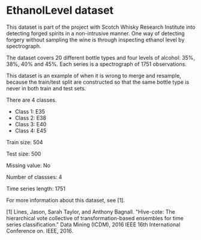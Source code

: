 # EthanolLevel dataset

This dataset is part of the project with Scotch Whisky Research Institute into detecting forged spirits in a non-intrusive manner. One way of detecting forgery without sampling the wine is through inspecting ethanol level by spectrograph. 

The dataset covers 20 different bottle types and four levels of alcohol: 35%, 38%, 40% and 45%. Each series is a spectrograph of 1751 observations. 

This dataset is an example of when it is wrong to merge and resample, because the train/test split are constructed so that the same bottle type is never in both train and test sets. 

There are 4 classes. 

- Class 1: E35
- Class 2: E38
- Class 3: E40
- Class 4: E45

Train size: 504

Test size: 500

Missing value: No

Number of classses: 4

Time series length: 1751

For more information about this dataset, see [1].

[1] Lines, Jason, Sarah Taylor, and Anthony Bagnall. "Hive-cote: The hierarchical vote collective of transformation-based ensembles for time series classification." Data Mining (ICDM), 2016 IEEE 16th International Conference on. IEEE, 2016.